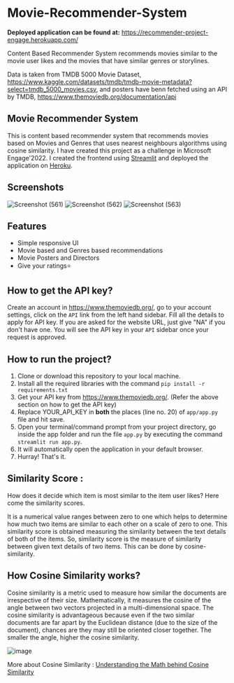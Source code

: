 # Movie-Recommender-System

**Deployed application can be found at:** https://recommender-project-engage.herokuapp.com/

Content Based Recommender System recommends movies similar to the movie user likes and the movies that have similar genres or storylines.

Data is taken from TMDB 5000 Movie Dataset, https://www.kaggle.com/datasets/tmdb/tmdb-movie-metadata?select=tmdb_5000_movies.csv, and posters have benn fetched using an 
API by TMDB, https://www.themoviedb.org/documentation/api

## Movie Recommender System
This is content based recommender system that recommends movies based on Movies and Genres that uses nearest neighbours algorithms using cosine similarity. I have created this project as a challenge in Microsoft Engage'2022.
I created the frontend using [Streamlit](https://streamlit.io/) and deployed the application on [Heroku](https://www.heroku.com/).

## Screenshots
![Screenshot (561)](https://user-images.githubusercontent.com/79306021/170832832-97e534b3-f4dc-4d9b-87c5-bf3c1f76a29b.png)
![Screenshot (562)](https://user-images.githubusercontent.com/79306021/170832920-0cf22d7d-7da7-416b-9d94-78e3a467be5e.png)
![Screenshot (563)](https://user-images.githubusercontent.com/79306021/170833906-319d50a0-c7a4-4c98-9687-cb20d647ed6a.png)

## Features
- Simple responsive UI
- Movie based and Genres based recommendations
- Movie Posters and Directors 
- Give your ratings⭐

## How to get the API key?

Create an account in https://www.themoviedb.org/, go to your account settings, click on the `API` link from the left hand sidebar. Fill all the details to apply 
for API key. If you are asked for the website URL, just give "NA" if you don't have one. You will see the API key in your `API` sidebar once your request is approved.

## How to run the project?

1. Clone or download this repository to your local machine.
2. Install all the required libraries with the command `pip install -r requirements.txt`
3. Get your API key from https://www.themoviedb.org/. (Refer the above section on how to get the API key)
3. Replace YOUR_API_KEY in **both** the places (line no. 20) of `app/app.py` file and hit save.
4. Open your terminal/command prompt from your project directory, go inside the app folder and run the file `app.py` by executing the command `streamlit run app.py`.
5. It will automatically open the application in your default browser.
6. Hurray! That's it.

## Similarity Score : 

   How does it decide which item is most similar to the item user likes? Here come the similarity scores.
   
   It is a numerical value ranges between zero to one which helps to determine how much two items are similar to each other on a scale of zero to one. 
   This similarity score is obtained measuring the similarity between the text details of both of the items. So, similarity score is the measure of 
   similarity between given text details of two items. This can be done by cosine-similarity.
   
## How Cosine Similarity works?
  Cosine similarity is a metric used to measure how similar the documents are irrespective of their size. Mathematically, it measures the cosine of the 
  angle between two vectors projected in a multi-dimensional space. The cosine similarity is advantageous because even if the two similar documents are far 
  apart by the Euclidean distance (due to the size of the document), chances are they may still be oriented closer together. The smaller the angle, higher the 
  cosine similarity.
  
  ![image](https://user-images.githubusercontent.com/36665975/70401457-a7530680-1a55-11ea-9158-97d4e8515ca4.png)

  
More about Cosine Similarity : [Understanding the Math behind Cosine Similarity](https://www.machinelearningplus.com/nlp/cosine-similarity/)

